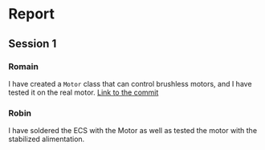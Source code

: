 # Report

## Session 1

### Romain

I have created a `Motor` class that can control brushless motors, and I have tested it on the real motor. [Link to the commit](https://github.com/puceaulytech/drone-project/commit/5b512052bd83003a48b063314c60262c7db4f64a)

### Robin

I have soldered the ECS with the Motor as well as tested the motor with the stabilized alimentation.
